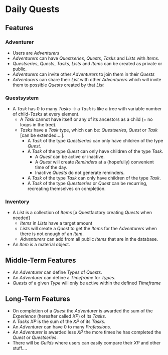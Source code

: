 # Daily Quests
## Features
### Adventurer
- Users are *Adventurers*
- *Adventurers* can have *Questseries*, *Quests*, *Tasks* and *Lists* with *Items*.
- *Questseries*, *Quests*, *Tasks*, *Lists* and *Items* can be created as private or public.
- *Adventurers* can invite other *Adventurers* to join them in their *Quests*
- *Adventurers* can share their *List* with other *Adventurers* which will invite them to possible *Quests* created by that *List*

### Questsystem
- A *Task* has 0 to many *Tasks* -> a *Task* is like a tree with variable number of child-*Tasks* at every element.
  - A *Task* cannot have itself or any of its ancestors as a child (= no loops in the tree).
  - *Tasks* have a *Task* type, which can be: *Questseries*, *Quest* or *Task* [can be extended....].
    - A *Task* of the type *Questseries* can only have children of the type *Quest*.
    - A *Task* of the type *Quest* can only have children of the type *Task*.
      - A *Quest* can be active or inactive.
      - A *Quest* will create *Reminders* at a (hopefully) convenient time of the day.
      - Inactive *Quests* do not generate reminders.
    - A *Task* of the type *Task* can only have children of the type *Task*.
    - A *Task* of the type *Questseries* or *Quest* can be recurring, recreating themselves on completion.


### Inventory
- A *List* is a collection of *Items* [a Questfactory creating *Quests* when needed]
  - *Items* in *Lists* have a target amount
  - *Lists* will create a *Quest* to get the *Items* for the *Adventurers* when there is not enough of an *Item*.
  - *Adventurers* can add from all public *Items* that are in the database.
- An *Item* is a material object.


## Middle-Term Features
- An *Adventurer* can define *Types* of *Quests*.
- An *Adventurer* can define a *Timeframe* for *Types*.
- *Quests* of a given *Type* will only be active within the defined *Timeframe*


## Long-Term Features
- On completion of a *Quest* the *Adventurer* is awarded the sum of the *Experience* (hereafter called *XP*) of its *Tasks*.
- A *Tasks* *XP* is the sum of the *XP* of its *Tasks*.
- An *Adventurer* can have 0 to many *Professions*.
- An *Adventurer* is awarded less *XP* the more times he has completed the *Quest* or *Questseries*.
- There will be *Guilds* where users can easily compare their *XP* and other stuff....
